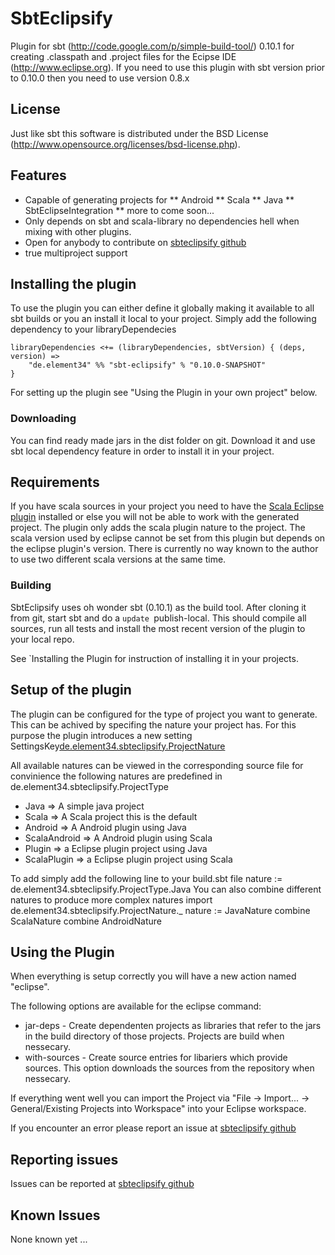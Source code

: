 # SbtEclipsify

Plugin for sbt (http://code.google.com/p/simple-build-tool/) 0.10.1 for creating .classpath and .project files for the Ecipse IDE (http://www.eclipse.org).
If you need to use this plugin with sbt version prior to 0.10.0 then you need to use version 0.8.x

## License
Just like sbt this software is distributed under the BSD License (http://www.opensource.org/licenses/bsd-license.php).

## Features
 
 * Capable of generating projects for 
 ** Android
 ** Scala
 ** Java
 ** SbtEclipseIntegration
 ** more to come soon...
 * Only depends on sbt and scala-library no dependencies hell when mixing with other plugins.
 * Open for anybody to contribute on [sbteclipsify github][1]
 * true multiproject support

## Installing the plugin
To use the plugin you can either define it globally making it available to all sbt builds or you an install it local to your project.
Simply add the following dependency to your libraryDependecies

    libraryDependencies <+= (libraryDependencies, sbtVersion) { (deps, version) => 
    	"de.element34" %% "sbt-eclipsify" % "0.10.0-SNAPSHOT"
    }

For setting up the plugin see "Using the Plugin in your own project" below.

### Downloading
You can find ready made jars in the dist folder on git. Download it and use sbt local dependency feature in order to install it in your project.

## Requirements 
If you have scala sources in your project you need to have the [Scala Eclipse plugin](http://www.scala-tools.org/...) installed or else you will not be able to work with the generated project.
The plugin only adds the scala plugin nature to the project. The scala version used by eclipse cannot be set from this plugin but depends on the eclipse plugin's version. There is currently no way known to the author to use two different scala versions at the same time.

### Building
SbtEclipsify uses oh wonder sbt (0.10.1) as the build tool.
After cloning it from git, start sbt and do a `update `publish-local. This should compile all sources, run all tests and install the most recent version of the plugin to your local repo.

See `Installing the Plugin for instruction of installing it in your projects.

## Setup of the plugin
The plugin can be configured for the type of project you want to generate. This can be achived by specifing the nature your project has. For this purpose the plugin introduces a new setting
SettingsKey[de.element34.sbteclipsify.ProjectNature]("nature")

All available natures can be viewed in the corresponding source file for convinience the following natures are predefined in de.element34.sbteclipsify.ProjectType
 
 * Java => A simple java project
 * Scala => A Scala project this is the default
 * Android => A Android plugin using Java
 * ScalaAndroid => A Android plugin using Scala
 * Plugin => a Eclipse plugin project using Java
 * ScalaPlugin => a Eclipse plugin project using Scala

To add simply add the following line to your build.sbt file
 nature := de.element34.sbteclipsify.ProjectType.Java
You can also combine different natures to produce more complex natures
 import de.element34.sbteclipsify.ProjectNature._
 nature := JavaNature combine ScalaNature combine AndroidNature

## Using the Plugin 
When everything is setup correctly you will have a new action named "eclipse". 

The following options are available for the eclipse command:
 
 * jar-deps - Create dependenten projects as libraries that refer to the jars in the build directory of those projects. Projects are build when nessecary.
 * with-sources - Create source entries for libariers which provide sources. This option downloads the sources from the repository when nessecary. 

If everything went well you can import the Project via "File -> Import... -> General/Existing Projects into Workspace" into your Eclipse workspace.

If you encounter an error please report an issue at [sbteclipsify github][1]

## Reporting issues
Issues can be reported at [sbteclipsify github][1]

## Known Issues
None known yet ...

[1]: http://github.com/musk/SbtEclipsify

